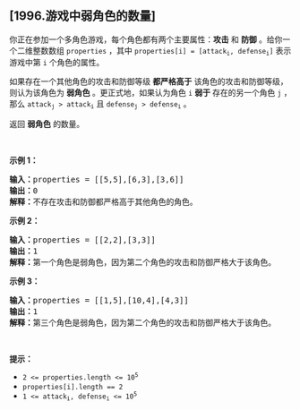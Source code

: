 ## [1996.游戏中弱角色的数量]
<p>你正在参加一个多角色游戏，每个角色都有两个主要属性：<strong>攻击</strong> 和 <strong>防御</strong> 。给你一个二维整数数组 <code>properties</code> ，其中 <code>properties[i] = [attack<sub>i</sub>, defense<sub>i</sub>]</code> 表示游戏中第 <code>i</code> 个角色的属性。</p>

<p>如果存在一个其他角色的攻击和防御等级 <strong>都严格高于</strong> 该角色的攻击和防御等级，则认为该角色为 <strong>弱角色</strong> 。更正式地，如果认为角色 <code>i</code> <strong>弱于</strong> 存在的另一个角色 <code>j</code> ，那么 <code>attack<sub>j</sub> &gt; attack<sub>i</sub></code> 且 <code>defense<sub>j</sub> &gt; defense<sub>i</sub></code> 。</p>

<p>返回 <strong>弱角色</strong> 的数量。</p>

<p>&nbsp;</p>

<p><strong>示例 1：</strong></p>

<pre>
<strong>输入：</strong>properties = [[5,5],[6,3],[3,6]]
<strong>输出：</strong>0
<strong>解释：</strong>不存在攻击和防御都严格高于其他角色的角色。
</pre>

<p><strong>示例 2：</strong></p>

<pre>
<strong>输入：</strong>properties = [[2,2],[3,3]]
<strong>输出：</strong>1
<strong>解释：</strong>第一个角色是弱角色，因为第二个角色的攻击和防御严格大于该角色。
</pre>

<p><strong>示例 3：</strong></p>

<pre>
<strong>输入：</strong>properties = [[1,5],[10,4],[4,3]]
<strong>输出：</strong>1
<strong>解释：</strong>第三个角色是弱角色，因为第二个角色的攻击和防御严格大于该角色。
</pre>

<p>&nbsp;</p>

<p><strong>提示：</strong></p>

<ul>
	<li><code>2 &lt;= properties.length &lt;= 10<sup>5</sup></code></li>
	<li><code>properties[i].length == 2</code></li>
	<li><code>1 &lt;= attack<sub>i</sub>, defense<sub>i</sub> &lt;= 10<sup>5</sup></code></li>
</ul>
